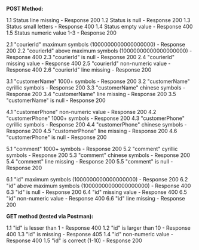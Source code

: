**POST Method:**

1.1 Status line missing - Response 200
1.2 Status is null - Response 200
1.3 Status small letters - Response 400
1.4 Status empty value - Response 400
1.5 Status numeric value 1-3 - Response 200

2.1 "courierId" maximum symbols (1000000000000000000) - Response 200
2.2 "courierId" above maximum symbols (10000000000000000000) - Response 400
2.3 "courierId" is null - Response 200
2.4 "courierId" missing value - Response 400
2.5 "courierId" non-numeric value - Response 400
2.6 "courierId" line missing - Response 200

3.1 "customerName" 1000+ symbols - Response 200
3.2 "customerName" cyrillic symbols - Response 200
3.3 "customerName" chinese symbols - Response 200
3.4 "customerName" line missing - Response 200
3.5 "customerName" is null - Response 200

4.1 "customerPhone" non-numeric value - Response 200
4.2 "customerPhone" 1000+ symbols - Response 200
4.3 "customerPhone" cyrillic symbols - Response 200
4.4 "customerPhone" chinese symbols - Response 200
4.5 "customerPhone" line missing - Response 200
4.6 "customerPhone" is null - Response 200

5.1 "comment" 1000+ symbols - Response 200
5.2 "comment" cyrillic symbols - Response 200
5.3 "comment" chinese symbols - Response 200
5.4 "comment" line missing - Response 200
5.5 "comment" is null - Response 200

6.1 "id" maximum symbols (1000000000000000000) - Response 200
6.2 "id" above maximum symbols (10000000000000000000) - Response 400
6.3 "id" is null - Response 200
6.4 "id" missing value - Response 400
6.5 "id" non-numeric value - Response 400
6.6 "id" line missing - Response 200

**GET method (tested via Postman):**

1.1 "id" is lesser than 1 - Response 400
1.2 "id" is larger than 10 - Response 400
1.3 "id" is missing - Response 405
1.4 "id" non-numeric value - Response 400
1.5 "id" is correct (1-10) - Response 200